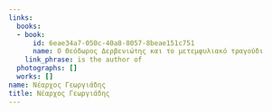 ```yaml
---
links:
  books:
  - book:
      id: 6eae34a7-050c-40a8-8057-8beae151c751
      name: Ο Θεόδωρος Δερβενιώτης και το μετεμφυλιακό τραγούδι
    link_phrase: is the author of
  photographs: []
  works: []
name: Νέαρχος Γεωργιάδης
title: Νέαρχος Γεωργιάδης
---
```


